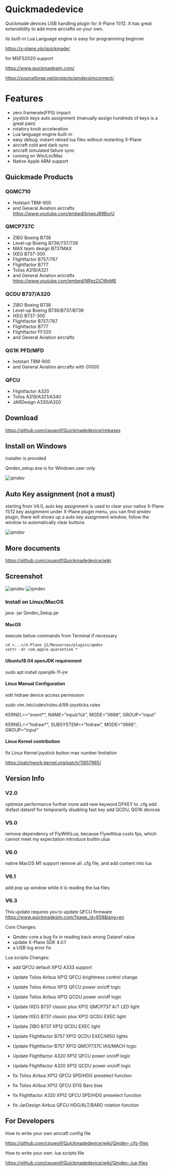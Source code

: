 # Quickmadedevice

Quickmade devices USB handling plugin for X-Plane 11/12. It has great extensibility to add more aircrafts on your own.

its built-in Lua Language engine is easy for programming beginner

https://x-plane.vip/quickmade/


for MSFS2020 support

https://www.quickmadesim.com/

https://sourceforge.net/projects/qmdevsimconnect/

# Features

 * zero framerate(FPS) impact
 * joystick keys auto assignment (manually assign hundreds of keys is a great pain)
 * rotatory knob acceleration
 * Lua language engine built-in
 * easy debug: instant reload lua files without restarting X-Plane
 * aircraft cold and dark sync
 * aircraft simulated failure sync
 * running on Win/Lin/Mac
 * Native Apple ARM support


## Quickmade Products ##

### QGMC710

  * Hotstart TBM-900
  * and General Aviation aircrafts
    https://www.youtube.com/embed/bnwsJ89BorU
 

### QMCP737C

   * ZIBO Boeing B738
   * Level-up Boeing B736/737/739
   * MAX team design B737MAX
   * IXEG B737-300
   * Flightfactor B757/767
   * Flightfactor B777
   * Toliss A319/A321
   * and General Aviation aricrafts
     https://www.youtube.com/embed/NRezZiCWqME

### QCDU B737/A320

   * ZIBO Boeing B738
   * Level-up Boeing B736/B737/B739
   * IXEG B737-300
   * Flightfactor B757/767
   * Flightfactor B777
   * Flightfactor FF320
   * and General Aviation aircrafts
  
### QG1K PFD/MFD

  * hotstart TBM-900
  * and General Aviation aircrafts with G1000
  
  
### QFCU

  * Flightfactor A320
  * Toliss A319/A321/A340
  * JARDesign A330/A320

## Download

https://github.com/cpuwolf/Quickmadedevice/releases

## Install on Windows

installer is provided

Qmdev_setup.exe is for Windows user only


![qmdev](img/qmdevinstaller.gif)

## Auto Key assignment (not a must)

starting from V4.0, auto key assignment is used to clear your native X-Plane 11/12 key assginment
under X-Plane plugin menu, you can find qmdev plugin, there will shows up a auto key assignment window, follow the window to automatically clear buttons


![qmdev](img/autokey.JPG)



## More documents

https://github.com/cpuwolf/Quickmadedevice/wiki

## Screenshot ##

![qmdev](img/qmdev_setup.jpg)
![qmdev](img/nocost.jpg)

### Install on Linux/MacOS ###
java -jar Qmdev_Setup.jar

#### MacOS ####
execute below commands from Terminal if necessary 
```
cd <...>/X-Plane 12/Resources/plugins/qmdev
xattr -dr com.apple.quarantine *
```

#### Ubuntu18.04 openJDK requirement ####

sudo apt install openjdk-11-jre

#### Linux Manual Configuration ####

edit hidraw device access permission

sudo vim /etc/udev/rules.d/99-joysticks.rules

KERNEL=="event*", NAME="input/%k", MODE="0666", GROUP="input"

KERNEL=="hidraw*", SUBSYSTEM=="hidraw", MODE="0666", GROUP="input"



#### Linux Kernel contribution ####
fix Linux Kernel joystick button max number limitation

https://patchwork.kernel.org/patch/11657985/

## Version Info ##
### V2.0 ###
optimize performance further more
add new keyword DFKEY to .cfg
add disfast dataref for temporarily disabling fast key
add QCDU, QG1K devices

### V5.0 ###
remove dependency of FlyWithLua, because Flywithlua costs fps, which cannot meet my expectation
introduce builtin ulua

### V6.0 ###
native MacOS M1 support
remove all .cfg file, and add content into lua

### V6.1 ###
add pop up window while it is reading the lua files

### V6.3 ###

This update requires you to update QFCU firmware
https://www.quickmadesim.com/?page_id=658&lang=en

Core Changes:

 * Qmdev core a bug fix in reading back wrong Dataref value
 * update X-Plane SDK 4.0.1
 * a USB log error fix

Lua scripts Changes:

 * add QFCU default XP12 A333 support

 * Update Toliss Airbus XP12 QFCU brightness control change
 * Update Toliss Airbus XP12 QFCU power on/off logic
 * Update Toliss Airbus XP12 QCDU power on/off logic
 * Update IXEG B737 classic plus XP12 QMCP737 A/T LED light
 * Update IXEG B737 classic plus XP12 QCDU EXEC light

 * Update ZIBO B737 XP12 QCDU EXEC light
 * Update Flightfactor B757 XP12 QCDU EXEC/MSG lights
 * Update Flightfactor B757 XP12 QMCP737C IAS/MACH logic
 * Update Flightfactor A320 XP12 QFCU power on/off logic
 * Update Flightfactor A320 XP12 QCDU power on/off logic

 * fix Toliss Airbus XP12 QFCU SPD/HDG preselect function
 * fix Toliss Airbus XP12 QFCU EFIS Baro bias 
 * fix Flightfactor A320 XP12 QFCU SPD/HDG preselect function
 * fix JarDesign Airbus QFCU HDG/ALT/BARO rotation function


## For Developers ##

How to write your own aircraft config file

https://github.com/cpuwolf/Quickmadedevice/wiki/Qmdev-.cfg-files

How to write your own .lua scripts file

https://github.com/cpuwolf/Quickmadedevice/wiki/Qmdev-.lua-files

